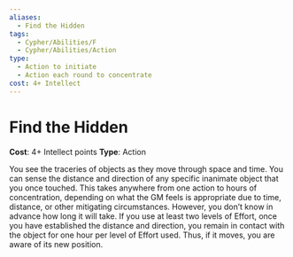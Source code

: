 ```yaml
---
aliases:
  - Find the Hidden
tags:
  - Cypher/Abilities/F
  - Cypher/Abilities/Action
type:
  - Action to initiate
  - Action each round to concentrate
cost: 4+ Intellect
---
```


# Find the Hidden

**Cost**: 4+ Intellect points
**Type**: Action

You see the traceries of objects as they move through space and time. You can sense the distance and direction of any specific inanimate object that you once touched. This takes anywhere from one action to hours of concentration, depending on what the GM feels is appropriate due to time, distance, or other mitigating circumstances. However, you don’t know in advance how long it will take. If you use at least two levels of Effort, once you have established the distance and direction, you remain in contact with the object for one hour per level of Effort used. Thus, if it moves, you are aware of its new position.